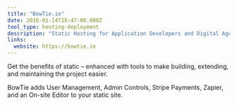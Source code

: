 ```yaml
---
title: "BowTie.io"
date: 2016-01-14T18:47:00.000Z
tool_type: hosting-deployment
description: "Static Hosting for Application Developers and Digital Agencies (currently in public beta)"
links:
  website: https://bowtie.io
---
```

Get the benefits of static – enhanced with tools to make building, extending, and maintaining the project easier.

BowTie adds User Management, Admin Controls, Stripe Payments, Zapier, and an On-site Editor to your static site.